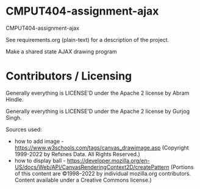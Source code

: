 # CMPUT404-assignment-ajax

CMPUT404-assignment-ajax

See requirements.org (plain-text) for a description of the project.

Make a shared state AJAX drawing program

# Contributors / Licensing

Generally everything is LICENSE'D under the Apache 2 license by Abram Hindle.

Generally everything is LICENSE'D under the Apache 2 license by Gurjog Singh.

Sources used:

- how to add image - https://www.w3schools.com/tags/canvas_drawimage.asp (Copyright 1999-2022 by Refsnes Data. All Rights Reserved.)
- how to display ball - https://developer.mozilla.org/en-US/docs/Web/API/CanvasRenderingContext2D/createPattern (Portions of this content are ©1998–2022 by individual mozilla.org contributors. Content available under a Creative Commons license.)
